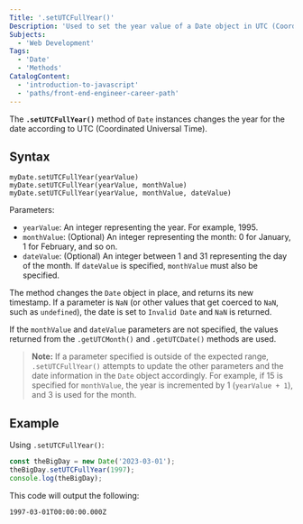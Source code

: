 ```yaml
---
Title: '.setUTCFullYear()'
Description: 'Used to set the year value of a Date object in UTC (Coordinated Universal Time).'
Subjects:
  - 'Web Development'
Tags:
  - 'Date'
  - 'Methods'
CatalogContent:
  - 'introduction-to-javascript'
  - 'paths/front-end-engineer-career-path'
---
```


The **`.setUTCFullYear()`** method of `Date` instances changes the year for the date according to UTC (Coordinated Universal Time).

## Syntax

```pseudo
myDate.setUTCFullYear(yearValue)
myDate.setUTCFullYear(yearValue, monthValue)
myDate.setUTCFullYear(yearValue, monthValue, dateValue)
```

Parameters:

- `yearValue`: An integer representing the year. For example, 1995.
- `monthValue`: (Optional) An integer representing the month: 0 for January, 1 for February, and so on.
- `dateValue`: (Optional) An integer between 1 and 31 representing the day of the month. If `dateValue` is specified, `monthValue` must also be specified.

The method changes the `Date` object in place, and returns its new timestamp. If a parameter is `NaN` (or other values that get coerced to `NaN`, such as `undefined`), the date is set to `Invalid Date` and `NaN` is returned.

If the `monthValue` and `dateValue` parameters are not specified, the values returned from the `.getUTCMonth()` and `.getUTCDate()` methods are used.

> **Note:** If a parameter specified is outside of the expected range, `.setUTCFullYear()` attempts to update the other parameters and the date information in the `Date` object accordingly. For example, if 15 is specified for `monthValue`, the year is incremented by 1 (`yearValue + 1`), and 3 is used for the month.

## Example

Using `.setUTCFullYear()`:

```js
const theBigDay = new Date('2023-03-01');
theBigDay.setUTCFullYear(1997);
console.log(theBigDay);
```

This code will output the following:

```shell
1997-03-01T00:00:00.000Z
```
